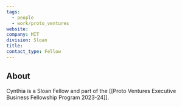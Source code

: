 ```yaml
---
tags:
  - people
  - work/proto_ventures
website: 
company: MIT
division: Sloan
title: 
contact_type: Fellow
---
```

## About
Cynthia is a Sloan Fellow and part of the [[Proto Ventures Executive Business Fellowship Program 2023-24]].